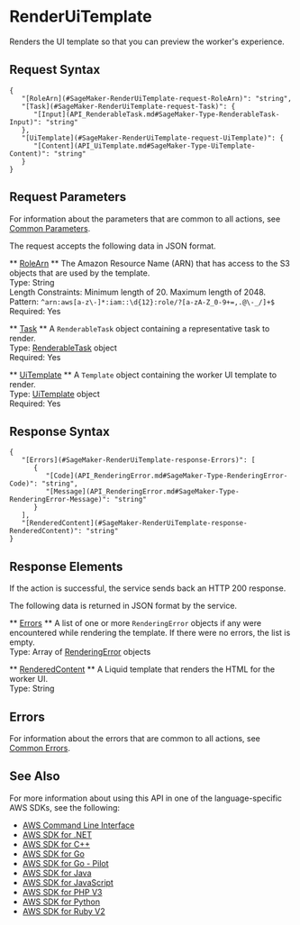 # RenderUiTemplate<a name="API_RenderUiTemplate"></a>

Renders the UI template so that you can preview the worker's experience\. 

## Request Syntax<a name="API_RenderUiTemplate_RequestSyntax"></a>

```
{
   "[RoleArn](#SageMaker-RenderUiTemplate-request-RoleArn)": "string",
   "[Task](#SageMaker-RenderUiTemplate-request-Task)": { 
      "[Input](API_RenderableTask.md#SageMaker-Type-RenderableTask-Input)": "string"
   },
   "[UiTemplate](#SageMaker-RenderUiTemplate-request-UiTemplate)": { 
      "[Content](API_UiTemplate.md#SageMaker-Type-UiTemplate-Content)": "string"
   }
}
```

## Request Parameters<a name="API_RenderUiTemplate_RequestParameters"></a>

For information about the parameters that are common to all actions, see [Common Parameters](CommonParameters.md)\.

The request accepts the following data in JSON format\.

 ** [RoleArn](#API_RenderUiTemplate_RequestSyntax) **   <a name="SageMaker-RenderUiTemplate-request-RoleArn"></a>
The Amazon Resource Name \(ARN\) that has access to the S3 objects that are used by the template\.  
Type: String  
Length Constraints: Minimum length of 20\. Maximum length of 2048\.  
Pattern: `^arn:aws[a-z\-]*:iam::\d{12}:role/?[a-zA-Z_0-9+=,.@\-_/]+$`   
Required: Yes

 ** [Task](#API_RenderUiTemplate_RequestSyntax) **   <a name="SageMaker-RenderUiTemplate-request-Task"></a>
A `RenderableTask` object containing a representative task to render\.  
Type: [RenderableTask](API_RenderableTask.md) object  
Required: Yes

 ** [UiTemplate](#API_RenderUiTemplate_RequestSyntax) **   <a name="SageMaker-RenderUiTemplate-request-UiTemplate"></a>
A `Template` object containing the worker UI template to render\.  
Type: [UiTemplate](API_UiTemplate.md) object  
Required: Yes

## Response Syntax<a name="API_RenderUiTemplate_ResponseSyntax"></a>

```
{
   "[Errors](#SageMaker-RenderUiTemplate-response-Errors)": [ 
      { 
         "[Code](API_RenderingError.md#SageMaker-Type-RenderingError-Code)": "string",
         "[Message](API_RenderingError.md#SageMaker-Type-RenderingError-Message)": "string"
      }
   ],
   "[RenderedContent](#SageMaker-RenderUiTemplate-response-RenderedContent)": "string"
}
```

## Response Elements<a name="API_RenderUiTemplate_ResponseElements"></a>

If the action is successful, the service sends back an HTTP 200 response\.

The following data is returned in JSON format by the service\.

 ** [Errors](#API_RenderUiTemplate_ResponseSyntax) **   <a name="SageMaker-RenderUiTemplate-response-Errors"></a>
A list of one or more `RenderingError` objects if any were encountered while rendering the template\. If there were no errors, the list is empty\.  
Type: Array of [RenderingError](API_RenderingError.md) objects

 ** [RenderedContent](#API_RenderUiTemplate_ResponseSyntax) **   <a name="SageMaker-RenderUiTemplate-response-RenderedContent"></a>
A Liquid template that renders the HTML for the worker UI\.  
Type: String

## Errors<a name="API_RenderUiTemplate_Errors"></a>

For information about the errors that are common to all actions, see [Common Errors](CommonErrors.md)\.

## See Also<a name="API_RenderUiTemplate_SeeAlso"></a>

For more information about using this API in one of the language\-specific AWS SDKs, see the following:
+  [AWS Command Line Interface](https://docs.aws.amazon.com/goto/aws-cli/sagemaker-2017-07-24/RenderUiTemplate) 
+  [AWS SDK for \.NET](https://docs.aws.amazon.com/goto/DotNetSDKV3/sagemaker-2017-07-24/RenderUiTemplate) 
+  [AWS SDK for C\+\+](https://docs.aws.amazon.com/goto/SdkForCpp/sagemaker-2017-07-24/RenderUiTemplate) 
+  [AWS SDK for Go](https://docs.aws.amazon.com/goto/SdkForGoV1/sagemaker-2017-07-24/RenderUiTemplate) 
+  [AWS SDK for Go \- Pilot](https://docs.aws.amazon.com/goto/SdkForGoPilot/sagemaker-2017-07-24/RenderUiTemplate) 
+  [AWS SDK for Java](https://docs.aws.amazon.com/goto/SdkForJava/sagemaker-2017-07-24/RenderUiTemplate) 
+  [AWS SDK for JavaScript](https://docs.aws.amazon.com/goto/AWSJavaScriptSDK/sagemaker-2017-07-24/RenderUiTemplate) 
+  [AWS SDK for PHP V3](https://docs.aws.amazon.com/goto/SdkForPHPV3/sagemaker-2017-07-24/RenderUiTemplate) 
+  [AWS SDK for Python](https://docs.aws.amazon.com/goto/boto3/sagemaker-2017-07-24/RenderUiTemplate) 
+  [AWS SDK for Ruby V2](https://docs.aws.amazon.com/goto/SdkForRubyV2/sagemaker-2017-07-24/RenderUiTemplate) 